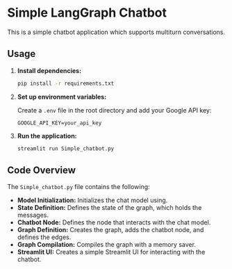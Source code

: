 # Simple LangGraph Chatbot

This is a simple chatbot application which supports multiturn conversations.

## Usage

1.  **Install dependencies:**

    ```bash
    pip install -r requirements.txt
    ```

2.  **Set up environment variables:**

    Create a `.env` file in the root directory and add your Google API key:

    ```
    GOOGLE_API_KEY=your_api_key
    ```

3.  **Run the application:**

    ```bash
    streamlit run Simple_chatbot.py
    ```

## Code Overview

The `Simple_chatbot.py` file contains the following:

- **Model Initialization:** Initializes the chat model using.
- **State Definition:** Defines the state of the graph, which holds the messages.
- **Chatbot Node:** Defines the node that interacts with the chat model.
- **Graph Definition:** Creates the graph, adds the chatbot node, and defines the edges.
- **Graph Compilation:** Compiles the graph with a memory saver.
- **Streamlit UI:** Creates a simple Streamlit UI for interacting with the chatbot.
